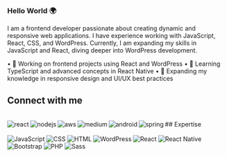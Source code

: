 <!--
**tomaszbialkowski/tomaszbialkowski** is a ✨ _special_ ✨ repository because its `README.md` (this file) appears on your GitHub profile.

Here are some ideas to get you started:

- 🔭 I’m currently working on ...
- 🌱 I’m currently learning ...
- 👯 I’m looking to collaborate on ...
- 🤔 I’m looking for help with ...
- 💬 Ask me about ...
- 📫 How to reach me: ...
- 😄 Pronouns: ...
- ⚡ Fun fact: ...
-->

### Hello World 🌍

I am a frontend developer passionate about creating dynamic and responsive web applications. 
I have experience working with JavaScript, React, CSS, and WordPress.
Currently, I am expanding my skills in JavaScript and React, diving deeper into WordPress development.
<!-- Currently, I am expanding my skills in TypeScript and diving deeper into React Native for mobile development. -->
  •	🎯 Working on frontend projects using React and WordPress
	•	📘 Learning TypeScript and advanced concepts in React Native
	•	🌱 Expanding my knowledge in responsive design and UI/UX best practices
<br>
## Connect with me
<!-- [<img align="left" alt="linked-in" src="https://img.shields.io/badge/linkedin-%230077B5.svg?&style=for-the-badge&logo=linkedin&logoColor=white" />](https://www.linkedin.com/in/mohammad-faisal-2665b5134)
[<img align="left" alt="medium" src="https://img.shields.io/badge/medium-%2312100E.svg?&style=for-the-badge&logo=medium&logoColor=white" />](https://56faisal.medium.com/)
[<img align="left" alt="stack-overflow" src="https://img.shields.io/badge/stack%20overflow-FE7A16?logo=stack-overflow&logoColor=white&style=for-the-badge" />](https://stackoverflow.com/users/5379437/mohammad-faisal)
[<img align="left" alt="facebook" src="https://img.shields.io/badge/facebook-%231877F2.svg?&style=for-the-badge&logo=facebook&logoColor=white" />](https://www.facebook.com/56faisal/)
[<img align="left" alt="twitter" src="https://img.shields.io/badge/twitter-%231DA1F2.svg?&style=for-the-badge&logo=twitter&logoColor=white" />](https://twitter.com/Mohamma88766694)<br>
-->
<br>## Expertise
<img align="left" alt="react" src="https://img.shields.io/badge/react%20-%2320232a.svg?&style=for-the-badge&logo=react&logoColor=%2361DAFB" />
<img align="left" alt="nodejs" src="https://img.shields.io/badge/node.js%20-%2343853D.svg?&style=for-the-badge&logo=node.js&logoColor=white" />
<img align="left" alt="aws" src="https://img.shields.io/badge/Amazon%20AWS-%23232F3E?logo=amazon-aws&logoColor=white&style=for-the-badge" />
<img align="left" alt="medium" src="https://img.shields.io/badge/postgres-%23316192.svg?&style=for-the-badge&logo=postgresql&logoColor=white" />
<img align="left" alt="android" src="https://img.shields.io/badge/Android-3DDC84?logo=android&logoColor=white&style=for-the-badge" />
<img align="left" alt="spring" src="https://img.shields.io/badge/spring%20-%236DB33F.svg?&style=for-the-badge&logo=spring&logoColor=white" /><br>
<br>
![JavaScript](https://img.shields.io/badge/JavaScript-%23F7DF1E?style=for-the-badge&logo=javascript&logoColor=black)
![CSS](https://img.shields.io/badge/CSS-%231572B6?style=for-the-badge&logo=css3&logoColor=white)
![HTML](https://img.shields.io/badge/HTML-%23E34F26?style=for-the-badge&logo=html5&logoColor=white)
![WordPress](https://img.shields.io/badge/WordPress-%2321759B?style=for-the-badge&logo=wordpress&logoColor=white)
![React](https://img.shields.io/badge/React-%2320232A?style=for-the-badge&logo=react&logoColor=%2361DAFB)
![React Native](https://img.shields.io/badge/React%20Native-%2320232A?style=for-the-badge&logo=react&logoColor=%2361DAFB)
![Bootstrap](https://img.shields.io/badge/Bootstrap-%23563D7C?style=for-the-badge&logo=bootstrap&logoColor=white)
![PHP](https://img.shields.io/badge/PHP-%23777BB4?style=for-the-badge&logo=php&logoColor=white)
![Sass](https://img.shields.io/badge/Sass-%23CC6699?style=for-the-badge&logo=sass&logoColor=white)
